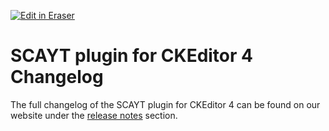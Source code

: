 <p><a target="_blank" href="https://app.eraser.io/workspace/Aak4xjpGwjfYTUqCGzi8" id="edit-in-eraser-github-link"><img alt="Edit in Eraser" src="https://firebasestorage.googleapis.com/v0/b/second-petal-295822.appspot.com/o/images%2Fgithub%2FOpen%20in%20Eraser.svg?alt=media&amp;token=968381c8-a7e7-472a-8ed6-4a6626da5501"></a></p>

# SCAYT plugin for CKEditor 4 Changelog
The full changelog of the SCAYT plugin for CKEditor 4 can be found on our website under the [﻿release notes](https://webspellchecker.com/release-notes/) section.



<!--- Eraser file: https://app.eraser.io/workspace/Aak4xjpGwjfYTUqCGzi8 --->
